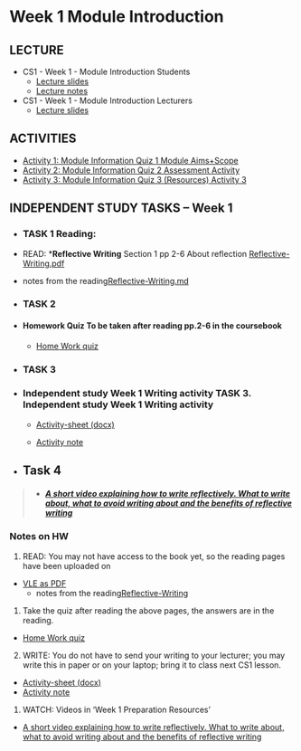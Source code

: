 # Week 1 Module Introduction
## LECTURE
- CS1 - Week 1 - Module Introduction Students 
    - [Lecture slides ](/csweek1moduleintroduction/materials/CS1-Week1-ModuleIntroduction-Students.pptx) 
    - [Lecture notes](/csweek1moduleintroduction/materials/CS1-Week1-ModuleIntroduction-Students.md)
- CS1 - Week 1 - Module Introduction Lecturers
  -  [Lecture slides ](materials/CS1-Week1-ModuleIntroduction-Lecturers.pptx)
## ACTIVITIES
- [Activity 1: Module Information Quiz 1 Module Aims+Scope](/csweek1moduleintroduction/materials/Activity1ModuleInformationQuiz1ModuleAimsScope.md)
- [Activity 2: Module Information Quiz 2 Assessment Activity](/csweek1moduleintroduction/materials/Activity2ModuleInformationQuiz2(Assessment)Activity2.md)
- [Activity 3: Module Information Quiz 3 (Resources) Activity 3](/csweek1moduleintroduction/materials/Activity3ModuleInformationQuiz3(Resources)Activity3.md)

## INDEPENDENT STUDY TASKS – Week 1
 - ### TASK 1 Reading:
- READ: ***Reflective Writing** Section 1 pp 2-6 About reflection [Reflective-Writing.pdf](materials/pp.2-6ofReflectiveWritingPDF.pdf) 
- notes from the reading[Reflective-Writing.md](materials/pp.2-6ofReflectiveWriting.md) 


- ### TASK 2
- #### Homework Quiz To be taken after reading pp.2-6 in the coursebook
  - [Home Work quiz](/csweek1moduleintroduction/materials/homeworkquiz.md) 

- ### TASK 3
- ### Independent study Week 1 Writing activity TASK 3. Independent study Week 1 Writing activity
  - [Activity-sheet (docx)](/csweek1moduleintroduction/materials/IndependentstudyWeek1Writingactivity.docx)

  - [Activity note](/csweek1moduleintroduction/materials/IndependentstudyWeek1Writingactivity.md)
- ## Task 4

>- #####  [A short video explaining how to write reflectively.  What to write about, what to avoid writing about and the benefits of reflective writing](https://youtu.be/QoI67VeE3ds)


### Notes on HW

1. READ: You may not have access to the book yet, so the reading pages have been uploaded on
- [VLE as PDF](materials/pp.2-6ofReflectiveWritingPDF.pdf) 
  - notes from the reading[Reflective-Writing](materials/pp.2-6ofReflectiveWriting.md) 

1. Take the quiz after reading the above pages, the answers are in the reading.
- [Home Work quiz](/csweek1moduleintroduction/materials/homeworkquiz.md) 
2. WRITE: You do not have to send your writing to your lecturer; you may write this in paper or on your laptop; bring it to class next CS1 lesson.
- [Activity-sheet (docx)](/csweek1moduleintroduction/materials/IndependentstudyWeek1Writingactivity.docx)
- [Activity note](/csweek1moduleintroduction/materials/IndependentstudyWeek1Writingactivity.md)
1. WATCH: Videos in ‘Week 1 Preparation Resources’
-  [A short video explaining how to write reflectively.  What to write about, what to avoid writing about and the benefits of reflective writing](https://youtu.be/QoI67VeE3ds)


